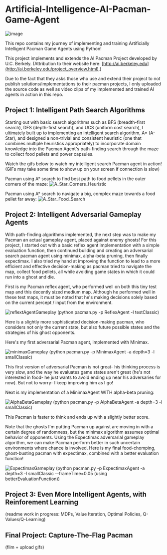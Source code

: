 # Artificial-Intelligence-AI-Pacman-Game-Agent
![image](https://github.com/Bomi-Mia-Jung/Artificial-Intelligence-AI-Pacman-Game-Agent/assets/77511489/9e7ad900-d314-47c9-ac7b-da4b15bdf206)

This repo contains my journey of implementing and training Artificially Intelligent Pacman Game Agents using Python!

This project implements and extends the AI Pacman Project developed by U.C. Berkely. (Attribution to their website here: [http://ai.berkeley.edu](http://ai.berkeley.edu/project_overview.html).) 

Due to the fact that they asks those who use and extend their project to not publish solutions/implementations to their pacman projects, I only uploaded the source code as well as video clips of my implemented and trained AI agents in action in this repo.

## Project 1: Intelligent Path Search Algorithms
Starting out with basic search algorithms such as BFS (breadth-first search), DFS (depth-first search), and UCS (uniform cost search), 
I ultimately built up to implementing an intelligent search algorithm, A* (A-Star), and designed a non-trivial and consistent heuristic 
(one that combines multiple heuristics appropriately) to incorporate domain knowledge into the Pacman Agent's 
path-finding search through the maze to collect food pellets and power capsules.

Watch the gifs below to watch my intelligent search Pacman agent in action! (GIFs may take some time to show up on your screen if connection is slow)

Pacman using A* search to find best path to food pellets in the outer corners of the maze:
![A_Star_Corners_Heuristic](https://github.com/Bomi-Mia-Jung/Artificial-Intelligence-AI-Pacman-Game-Agent/assets/77511489/c05880b8-9851-4497-96e8-ced7551edad8)

Pacman using A* search to navigate a big, complex maze towards a food pellet far away:
![A_Star_Food_Search](https://github.com/Bomi-Mia-Jung/Artificial-Intelligence-AI-Pacman-Game-Agent/assets/77511489/ef415cd7-6f0f-4c83-b020-9ea7aee7e0a9)

## Project 2: Intelligent Adversarial Gameplay Agents
With path-finding algorithms implemented, the next step was to make my Pacman an actual gameplay agent, placed against enemy ghosts! For this project, I started out with a basic reflex agent implementation with a simple evaluation function, then continued building and creating an adversarial search pacman agent using minimax, alpha-beta pruning, then finally expectimax. I also tried my hand at improving the function to lead to a more efficient and effective decision-making as pacman tried to navigate the map, collect food pellets, all while avoiding game states in which it could run into a ghost and die.

First is my Pacman reflex agent, who performed well on both this tiny test map and this decently sized medium map. Although he performed well in these test maps, it must be noted that he's making decisions solely based on the current percept / input from the environment. 

![reflextAgentGameplay](https://github.com/Bomi-Mia-Jung/Artificial-Intelligence-AI-Pacman-Game-Agent/assets/77511489/548708c4-9e39-426c-992d-ed7e87922804)
(python pacman.py -p ReflexAgent -l testClassic)

Here is a slightly more sophisticated decision-making pacman, who considers not only the current state, but also future possible states and the strategies of his ghost opponents. 

Here's my first adversarial Pacman agent, implemented with Minimax.

![minimaxGameplay](https://github.com/Bomi-Mia-Jung/Artificial-Intelligence-AI-Pacman-Game-Agent/assets/77511489/d6519a2b-56b3-4b70-b633-bc072772bfeb)
(python pacman.py -p MinimaxAgent -a depth=3 -l smallClassic)

This first version of adversarial Pacman is not great- his thinking process  is very slow, and the way he evaluates game states aren't great (he's not interested in food- he just wants to avoid ending up near his adversaries for now). But not to worry- I keep improving him as I go!

Next is my implementation of a MinimaxAgent WITH alpha-beta pruning:

![AlphaBetaGameplay](https://github.com/Bomi-Mia-Jung/Artificial-Intelligence-AI-Pacman-Game-Agent/assets/77511489/99a349f8-e8a1-4675-b6eb-fa457a2175e3)
(python pacman.py -p AlphaBetaAgent -a depth=3 -l smallClassic)

This Pacman is faster to think and ends up with a slightly better score. 

Note that the ghosts I'm putting Pacman up against are moving in with a certain degree of randomness, but the minimax algorithm assumes optimal behavior of opponents. Using the Expectimax adversarial gameplay algorithm, we can make Pacman perform better in such uncertain environments where chance is involved. Here is my final food-chomping, ghost-busting pacman with expectimax, combined with a better evaluation function!

![ExpectimaxGameplay](https://github.com/Bomi-Mia-Jung/Artificial-Intelligence-AI-Pacman-Game-Agent/assets/77511489/c4ca55f5-723b-4d7c-abd7-a63a50cbf6ef)
(python pacman.py -p ExpectimaxAgent -a depth=3 -l smallClassic --frameTime=0.05 (using betterEvaluationFunction))

## Project 3: Even More Intelligent Agents, with Reinforement Learning
(readme work in progress: MDPs, Value Iteration, Optimal Policies, Q-Values/Q-Learning)

## Final Project: Capture-The-Flag Pacman
(flim + upload gifs)
